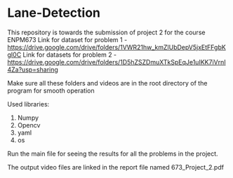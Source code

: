 # Lane-Detection

This repository is towards the submission of project 2 for the course ENPM673
Link for dataset for problem 1 - https://drive.google.com/drive/folders/1VWR21hw_kmZlUbDepV5jxEtFFgbKgI0C
Link for datasets for problem 2 - https://drive.google.com/drive/folders/1D5hZSZDmuXTkSpEqJe1uIKK7iVrnI4Za?usp=sharing

Make sure all these folders and videos are in the root directory of the program for smooth operation

Used libraries: 
  1) Numpy
  2) Opencv
  3)  yaml
  4)  os

Run the main file for seeing the results for all the problems in the project.

The output video files are linked in the report file named 673_Project_2.pdf
